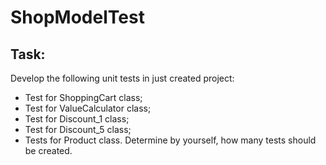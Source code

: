 # ShopModelTest
## Task:
Develop the following unit tests in just created project:
* Test for ShoppingCart class;
* Test for ValueCalculator class;
* Test for Discount_1 class;
* Test for Discount_5 class;
* Tests for Product class. Determine by yourself, how many tests should be created.
